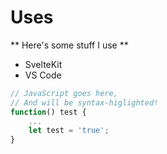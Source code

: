 # Uses

** Here's some stuff I use **

- SvelteKit
- VS Code

```js
// JavaScript goes here,
// And will be syntax-higlighted!
function() test {
    ...
    let test = 'true';
}
```
